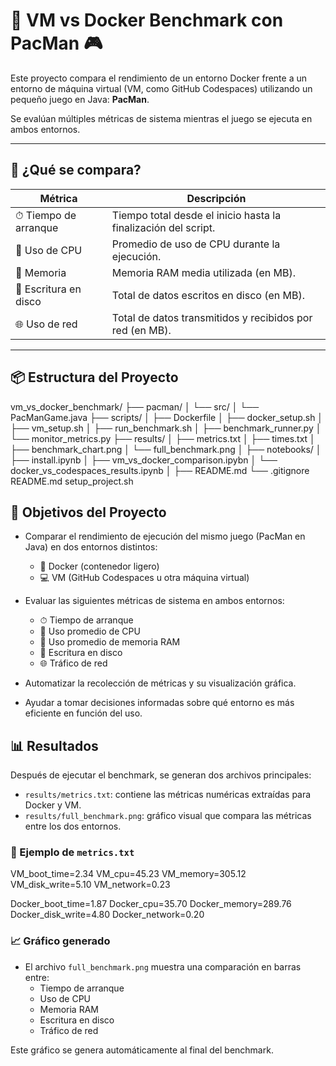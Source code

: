# 🧪 VM vs Docker Benchmark con PacMan 🎮

Este proyecto compara el rendimiento de un entorno Docker frente a un entorno de máquina virtual (VM, como GitHub Codespaces) utilizando un pequeño juego en Java: **PacMan**.

Se evalúan múltiples métricas de sistema mientras el juego se ejecuta en ambos entornos.

---

## 🧠 ¿Qué se compara?

| Métrica              | Descripción                                                                 |
|----------------------|-----------------------------------------------------------------------------|
| ⏱ Tiempo de arranque | Tiempo total desde el inicio hasta la finalización del script.              |
| 🧠 Uso de CPU         | Promedio de uso de CPU durante la ejecución.                                |
| 💾 Memoria            | Memoria RAM media utilizada (en MB).                                        |
| 📝 Escritura en disco | Total de datos escritos en disco (en MB).                                   |
| 🌐 Uso de red         | Total de datos transmitidos y recibidos por red (en MB).                    |

---

## 📦 Estructura del Proyecto

vm_vs_docker_benchmark/
├── pacman/
│ └── src/
│ └── PacManGame.java 
├── scripts/
│ ├── Dockerfile
│ ├── docker_setup.sh 
│ ├── vm_setup.sh 
│ ├── run_benchmark.sh 
│ ├── benchmark_runner.py
│ └── monitor_metrics.py 
├── results/
│ ├── metrics.txt 
│ ├── times.txt
│ ├── benchmark_chart.png
│ └── full_benchmark.png
│ 
├── notebooks/
│ ├── install.ipynb
│ ├── vm_vs_docker_comparison.ipybn
│ └── docker_vs_codespaces_results.ipynb 
│
├── README.md
└── .gitignore
README.md
setup_project.sh

## 🎯 Objetivos del Proyecto

- Comparar el rendimiento de ejecución del mismo juego (PacMan en Java) en dos entornos distintos:
  - 🐳 Docker (contenedor ligero)
  - 💻 VM (GitHub Codespaces u otra máquina virtual)

- Evaluar las siguientes métricas de sistema en ambos entornos:
  - ⏱ Tiempo de arranque
  - 🧠 Uso promedio de CPU
  - 💾 Uso promedio de memoria RAM
  - 📝 Escritura en disco
  - 🌐 Tráfico de red

- Automatizar la recolección de métricas y su visualización gráfica.

- Ayudar a tomar decisiones informadas sobre qué entorno es más eficiente en función del uso.

## 📊 Resultados

Después de ejecutar el benchmark, se generan dos archivos principales:

- `results/metrics.txt`: contiene las métricas numéricas extraídas para Docker y VM.
- `results/full_benchmark.png`: gráfico visual que compara las métricas entre los dos entornos.

### 📄 Ejemplo de `metrics.txt`

VM_boot_time=2.34
VM_cpu=45.23
VM_memory=305.12
VM_disk_write=5.10
VM_network=0.23

Docker_boot_time=1.87
Docker_cpu=35.70
Docker_memory=289.76
Docker_disk_write=4.80
Docker_network=0.20


### 📈 Gráfico generado

- El archivo `full_benchmark.png` muestra una comparación en barras entre:
  - Tiempo de arranque
  - Uso de CPU
  - Memoria RAM
  - Escritura en disco
  - Tráfico de red

Este gráfico se genera automáticamente al final del benchmark.


